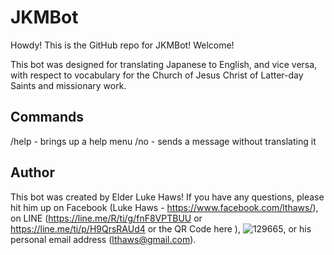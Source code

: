 # JKMBot

Howdy! This is the GitHub repo for JKMBot! Welcome! 

This bot was designed for translating Japanese to English, and vice versa, with respect to vocabulary for the Church of Jesus Christ of Latter-day Saints and missionary work. 

## Commands
/help - brings up a help menu
/no - sends a message without translating it

## Author
This bot was created by Elder Luke Haws! If you have any questions, please hit him up on Facebook (Luke Haws - https://www.facebook.com/lthaws/), on LINE (https://line.me/R/ti/g/fnF8VPTBUU or https://line.me/ti/p/H9QrsRAUd4 or the QR Code here ), ![129665](https://github.com/user-attachments/assets/3f08a6fe-3be3-46ea-8851-76b70efa9d84), or his personal email address (lthaws@gmail.com).
